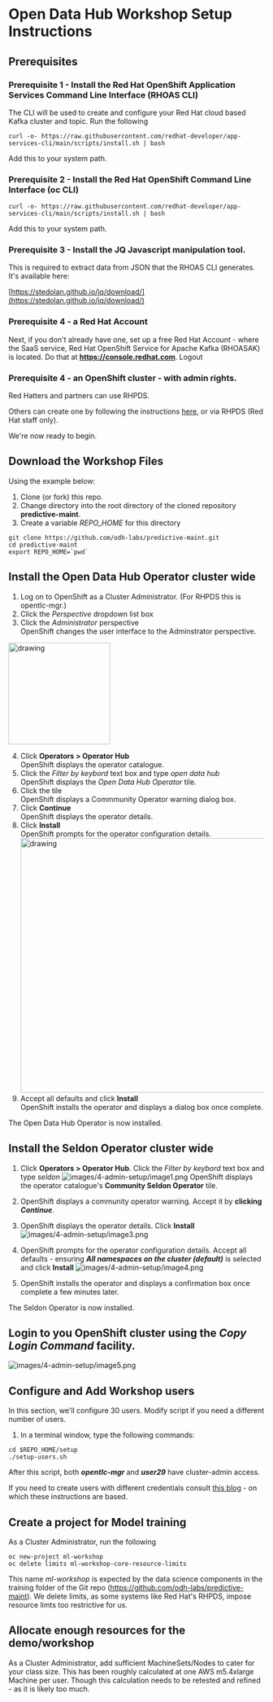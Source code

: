 # Open Data Hub Workshop Setup Instructions

## Prerequisites

### Prerequisite 1 - Install the Red Hat OpenShift Application Services Command Line Interface (RHOAS CLI)
The CLI will be used to create and configure your Red Hat cloud based Kafka cluster and topic.
Run the following
```
curl -o- https://raw.githubusercontent.com/redhat-developer/app-services-cli/main/scripts/install.sh | bash
```
Add this to your system path.

### Prerequisite 2 - Install the Red Hat OpenShift Command Line Interface (oc CLI)
```
curl -o- https://raw.githubusercontent.com/redhat-developer/app-services-cli/main/scripts/install.sh | bash
```
Add this to your system path.

### Prerequisite 3 - Install the JQ Javascript manipulation tool.
This is required to extract data from JSON that the RHOAS CLI generates. It's available here:

[https://stedolan.github.io/jq/download/](https://stedolan.github.io/jq/download/)

### Prerequisite 4 - a Red Hat Account
Next, if you don't already have one, set up a free Red Hat Account - where the SaaS service, Red Hat OpenShift Service for Apache Kafka (RHOASAK) is located. Do that at **https://console.redhat.com**. Logout


### Prerequisite 4 - an OpenShift cluster - with admin rights.
Red Hatters and partners can use RHPDS. 

Others can create one by following the instructions [here](http:/try.openshift.com), or via RHPDS (Red Hat staff only).

We're now ready to begin. 


## Download the Workshop Files

Using the example below:   
1. Clone (or fork) this repo.
2. Change directory into the root directory of the cloned repository **predictive-maint**.  
3. Create a variable *REPO_HOME* for this directory

```
git clone https://github.com/odh-labs/predictive-maint.git
cd predictive-maint
export REPO_HOME=`pwd`
```

## Install the Open Data Hub Operator cluster wide

1. Log on to OpenShift as a Cluster Administrator. (For RHPDS this is opentlc-mgr.)
2. Click the *Perspective* dropdown list box
3. Click the *Administrator* perspective\
   OpenShift changes the user interface to the Adminstrator perspective.

<img src="./images/4-admin-setup/install-0.png" alt="drawing" width="200"/>

4. Click **Operators > Operator Hub**  
   OpenShift displays the operator catalogue.  
5. Click the *Filter by keybord* text box and type *open data hub*  
   OpenShift displays the *Open Data Hub Operator* tile.
6. Click the tile  
   OpenShift displays a Commmunity Operator warning dialog box.
7. Click **Continue**  
   OpenShift displays the operator details.
8. Click **Install**   
   OpenShift prompts for the operator configuration details.   
   <img src="./images/4-admin-setup/install-2.png" alt="drawing" width="500"/>  
9. Accept all defaults and click **Install**\
   OpenShift installs the operator and displays a dialog box once complete. 

The Open Data Hub Operator is now installed. 


## Install the Seldon Operator cluster wide

1. Click **Operators > Operator Hub**. Click the *Filter by keybord* text box and type *seldon*
   ![images/4-admin-setup/image1.png](images/4-admin-setup/image1.png)
   OpenShift displays the operator catalogue's **Community Seldon Operator** tile.


2. OpenShift displays a community operator warning. Accept it by **clicking *Continue***.

3. OpenShift displays the operator details. Click **Install**   
 ![images/4-admin-setup/image3.png](images/4-admin-setup/image3.png)

4. OpenShift prompts for the operator configuration details. Accept all defaults - ensuring  ***All namespaces on the cluster (default)*** is selected and click **Install**
 ![images/4-admin-setup/image4.png](images/4-admin-setup/image4.png)
   
5. OpenShift installs the operator and displays a confirmation box once complete a few minutes later.  

The Seldon Operator is now installed. 


## Login to you OpenShift cluster using the *Copy Login Command* facility.
![images/4-admin-setup/image5.png](images/4-admin-setup/image5.png)
  


## Configure and Add Workshop users

In this section, we'll configure 30 users. Modify script if you need a different number of users.

1. In a terminal window, type the following commands:
```
cd $REPO_HOME/setup
./setup-users.sh
```

After this script, both **_opentlc-mgr_** and **_user29_** have cluster-admin access.

If you need to create users with different credentials consult [this blog](https://medium.com/kubelancer-private-limited/create-users-on-openshift-4-dc5cfdf85661) - on which these instructions are based.



## Create a project for Model training
As a Cluster Administrator, run the following
```
oc new-project ml-workshop
oc delete limits ml-workshop-core-resource-limits
```
This name *ml-workshop* is expected by the data science components in the training folder of the Git repo (https://github.com/odh-labs/predictive-maint).
We delete limits, as some systems like Red Hat's RHPDS, impose resource limts too restrictive for us.




## Allocate enough resources for the demo/workshop
As a Cluster Administrator, add sufficient MachineSets/Nodes to cater for your class size. This has been roughly calculated at one AWS m5.4xlarge Machine per user. Though this calculation needs to be retested and refined - as it is likely too much.